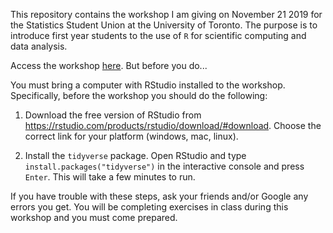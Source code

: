 This repository contains the workshop I am giving on November 21 2019
for the Statistics Student Union at the University of Toronto. The purpose is
to introduce first year students to the use of `R` for scientific computing
and data analysis.

Access the workshop [here](https://awstringer1.github.io/ssu-r-workshop/ssu-r-workshop.html). But before you do...

You must bring a computer with RStudio installed to the workshop. Specifically, before the workshop you should do the following:

1. Download the free version of RStudio from https://rstudio.com/products/rstudio/download/#download. Choose the correct link for your platform (windows, mac, linux).

1. Install the `tidyverse` package. Open RStudio and type `install.packages("tidyverse")` in the interactive console and press `Enter`. This will take a few minutes to run.

If you have trouble with these steps, ask your friends and/or Google any errors you get. You will be completing exercises in class during this workshop and you must come prepared.
